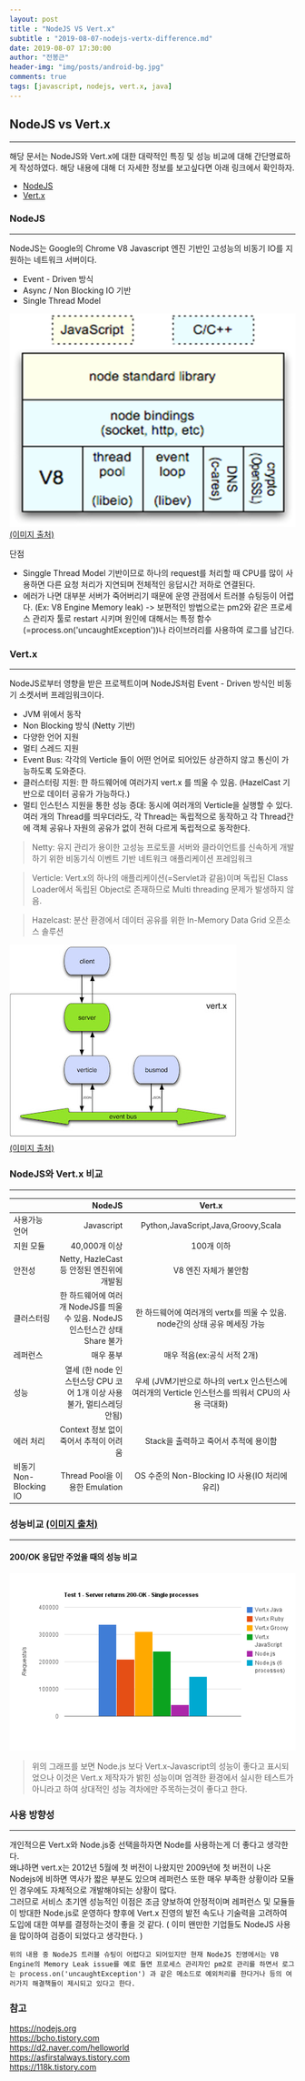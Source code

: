 ```yaml
---
layout: post
title : "NodeJS VS Vert.x"
subtitle : "2019-08-07-nodejs-vertx-difference.md"
date: 2019-08-07 17:30:00
author: "전봉근"
header-img: "img/posts/android-bg.jpg"
comments: true
tags: [javascript, nodejs, vert.x, java]
---
```



## NodeJS vs Vert.x
----------------------------------------------------------------
해당 문서는 NodeJS와 Vert.x에 대한 대략적인 특징 및 성능 비교에 대해 간단명료하게 작성하였다. 해당 내용에 대해 더 자세한 정보를 보고싶다면 아래 링크에서 확인하자.
- [NodeJS](https://nodejs.org/ko)
- [Vert.x](http://vertx.io)


### NodeJS
----------------------------------------------------------------
NodeJS는 Google의 Chrome V8 Javascript 엔진 기반인 고성능의 비동기 IO를 지원하는 네트워크 서버이다. 
- Event - Driven 방식
- Async / Non Blocking IO 기반
- Single Thread Model

![javascript-nodejs-vertx-1](/img/posts/javascript/nodejs/javascript-nodejs-vertx-1.png)  
[(이미지 출처)](https://bcho.tistory.com/)

단점
  - Singgle Thread Model 기반이므로 하나의 request를 처리할 때 CPU를 많이 사용하면 다른 요청 처리가 지연되며 전체적인 응답시간 저하로 연결된다.
  - 에러가 나면 대부분 서버가 죽어버리기 때문에 운영 관점에서 트러블 슈팅등이 어렵다. (Ex: V8 Engine Memory leak)
    -> 보편적인 방법으로는 pm2와 같은 프로세스 관리자 툴로 restart 시키며 원인에 대해서는 특정 함수(=process.on('uncaughtException'))나 라이브러리를 사용하여 로그를 남긴다.


### Vert.x
----------------------------------------------------------------
NodeJS로부터 영향을 받은 프로젝트이며 NodeJS처럼 Event - Driven 방식인 비동기 소켓서버 프레임워크이다. 
- JVM 위에서 동작
- Non Blocking 방식 (Netty 기반)
- 다양한 언어 지원
- 멀티 스레드 지원
- Event Bus: 각각의 Verticle 들이 어떤 언어로 되어있든 상관하지 않고 통신이 가능하도록 도와준다.
- 클러스터링 지원: 한 하드웨어에 여러가지 vert.x 를 띄울 수 있음. (HazelCast 기반으로 데이터 공유가 가능하다.)
- 멀티 인스턴스 지원을 통한 성능 증대: 동시에 여러개의 Verticle을 실행할 수 있다. 여러 개의 Thread를 띄우더라도, 각 Thread는 독립적으로 동작하고 각 Thread간에 객체 공유나 자원의 공유가 없이 전혀 다르게 독립적으로 동작한다.

> Netty: 유지 관리가 용이한 고성능 프로토콜 서버와 클라이언트를 신속하게 개발하기 위한 비동기식 이벤트 기반 네트워크 애플리케이션 프레임워크

> Verticle: Vert.x의 하나의 애플리케이션(=Servlet과 같음)이며 독립된 Class Loader에서 독립된 Object로 존재하므로 Multi threading 문제가 발생하지 않음.

> Hazelcast: 분산 환경에서 데이터 공유를 위한 In-Memory Data Grid 오픈소스 솔루션

![javascript-nodejs-vertx-2](/img/posts/javascript/nodejs/javascript-nodejs-vertx-2.png)  
[(이미지 출처)](https://www.javacodegeeks.com/2012/07/osgi-case-study-modular-vertx.html)


### NodeJS와 Vert.x 비교
----------------------------------------------------------------
|                      | NodeJS               | Vert.x          |
| :------------------- | -------------------: |:---------------:|
| 사용가능 언어 | Javascript | Python,JavaScript,Java,Groovy,Scala |
| 지원 모듈 | 40,000개 이상 | 100개 이하 |
| 안전성 | Netty, HazleCast 등 안정된 엔진위에 개발됨 | V8 엔진 자체가 불안함 |
| 클러스터링 | 한 하드웨어에 여러개 NodeJS를 띄울 수 있음. NodeJS 인스턴스간 상태 Share 불가 | 한 하드웨어에 여러개의 vertx를 띄울 수 있음. node간의 상태 공유 메세징 가능 |
| 레퍼런스 | 매우 풍부 | 매우 적음(ex:공식 서적 2개) |
| 성능 | 열세 (한 node 인스턴스당 CPU 코어 1개 이상 사용 불가, 멀티스레딩 안됨) | 우세 (JVM기반으로 하나의 vert.x 인스턴스에 여러개의 Verticle 인스턴스를 띄워서 CPU의 사용 극대화) |
| 에러 처리 | Context 정보 없이 죽어서 추적이 어려움 | Stack을 출력하고 죽어서 추적에 용이함 |
| 비동기 Non-Blocking IO | Thread Pool을 이용한 Emulation | OS 수준의 Non-Blocking IO 사용(IO 처리에 유리) |


### 성능비교 [(이미지 출처)](https://vertxproject.wordpress.com/2012/05/09/vert-x-vs-node-js-simple-http-benchmarks/)
----------------------------------------------------------------

#### 200/OK 응답만 주었을 때의 성능 비교
![javascript-nodejs-vertx-3](/img/posts/javascript/nodejs/javascript-nodejs-vertx-3.png)

> 위의 그래프를 보면 Node.js 보다 Vert.x-Javascript의 성능이 좋다고 표시되었으나 이것은 Vert.x 제작자가 밝힌 성능이며 엄격한 환경에서 실시한 테스트가 아니라고 하여 상대적인 성능 격차에만 주목하는것이 좋다고 한다. 


### 사용 방향성
----------------------------------------------------------------
개인적으론 Vert.x와 Node.js중 선택을하자면 Node를 사용하는게 더 좋다고 생각한다.   
왜냐하면 vert.x는 2012년 5월에 첫 버전이 나왔지만 2009년에 첫 버전이 나온 Nodejs에 비하면 역사가 짧은 부분도 있으며 레퍼런스 또한 매우 부족한 상황이라  모듈인 경우에도 자체적으로 개발해야되는 상황이 많다.   
그러므로 서비스 초기엔 성능적인 이점은 조금 양보하여 안정적이며 레퍼런스 및 모듈들이 방대한 Node.js로 운영하다 향후에 Vert.x 진영의 발전 속도나 기술력을 고려하여 도입에 대한 여부를 결정하는것이 좋을 것 같다. ( 이미 왠만한 기업들도 NodeJS 사용을 많이하여 검증이 되었다고 생각한다. )

`위의 내용 중 NodeJS 트러블 슈팅이 어렵다고 되어있지만 현재 NodeJS 진영에서는 V8 Engine의 Memory Leak issue를 예로 들면 프로세스 관리자인 pm2로 관리를 하면서 로그는 process.on('uncaughtException') 과 같은 메소드로 예외처리를 한다거나 등의 여러가지 해결책들이 제시되고 있다고 한다.`


### 참고  
https://nodejs.org  
https://bcho.tistory.com  
https://d2.naver.com/helloworld  
https://asfirstalways.tistory.com  
https://118k.tistory.com  
